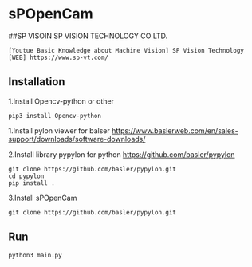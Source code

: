 # sPOpenCam

##SP VISOIN
SP VISION TECHNOLOGY CO LTD.
```
[Youtue Basic Knowledge about Machine Vision] SP Vision Technology
[WEB] https://www.sp-vt.com/

```
## Installation

1.Install Opencv-python or other 
```
pip3 install Opencv-python
```
1.Install pylon viewer for balser 
https://www.baslerweb.com/en/sales-support/downloads/software-downloads/

2.Install library pypylon for python 
https://github.com/basler/pypylon
```
git clone https://github.com/basler/pypylon.git
cd pypylon
pip install .
```
3.Install sPOpenCam
```
git clone https://github.com/basler/pypylon.git
```
## Run 
```
python3 main.py
```
